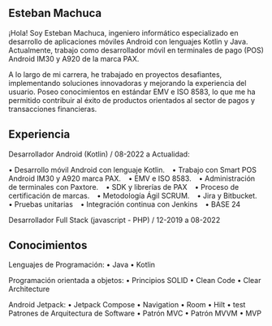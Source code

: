
## Esteban Machuca

¡Hola! Soy Esteban Machuca, ingeniero informático especializado en desarrollo de aplicaciones móviles Android con lenguajes Kotlin y Java. Actualmente, trabajo como desarrollador móvil en terminales de pago (POS) Android IM30 y A920 de la marca PAX.

A lo largo de mi carrera, he trabajado en proyectos desafiantes, implementando soluciones innovadoras y mejorando la experiencia del usuario. Poseo conocimientos en estándar EMV e ISO 8583, lo que me ha permitido contribuir al éxito de productos orientados al sector de pagos y transacciones financieras.

## Experiencia

Desarrollador Android (Kotlin) / 08-2022 a Actualidad: 

•	Desarrollo móvil Android con lenguaje Kotlin. &ensp;
•	Trabajo con Smart POS Android IM30 y A920 marca PAX. &ensp;
•	EMV e ISO 8583. &ensp;
•	Administración de terminales con Paxtore. &ensp;
•	SDK y librerías de PAX &ensp;
•	Proceso de certificación de marcas. &ensp;
•	Metodología Ágil SCRUM. &ensp;
•	Jira y Bitbucket. &ensp;
•	Pruebas unitarias &ensp;
•	Integración continua con Jenkins &ensp;
•	BASE 24

Desarrollador Full Stack (javascript - PHP) / 12-2019 a 08-2022

## Conocimientos

Lenguajes de Programación:
•	Java
•	Kotlin

Programación orientada a
 objetos:
•	Principios SOLID
•	Clean Code
•	Clear Architecture

Android Jetpack:
•	Jetpack Compose
•	Navigation
•	Room
•	Hilt
•	test	Patrones de Arquitectura de Software
•	Patrón MVC
•	Patrón MVVM
•	MVP

<!-- ejemplo de gregar una imagen como icono, debo agregar directorio y agregar un svg luego la ruta correspondiente en src <img src="https://raw.githubusercontent.com/DennisHartrampf/DennisHartrampf/master/img/java.svg" alt="" height="20"> -->
